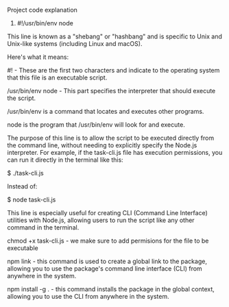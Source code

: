 Project code explanation

1. #!/usr/bin/env node

This line is known as a "shebang" or "hashbang" and is specific to Unix and Unix-like systems (including Linux and macOS).

Here's what it means:

#! - These are the first two characters and indicate to the operating system that this file is an executable script.

/usr/bin/env node - This part specifies the interpreter that should execute the script.

/usr/bin/env is a command that locates and executes other programs.

node is the program that /usr/bin/env will look for and execute.

The purpose of this line is to allow the script to be executed directly from the command line, without needing to explicitly specify the Node.js interpreter.
For example, if the task-cli.js file has execution permissions, you can run it directly in the terminal like this:

$ ./task-cli.js

Instead of:

$ node task-cli.js

This line is especially useful for creating CLI (Command Line Interface) utilities with Node.js, allowing users to run the script like any other command in the terminal.

chmod +x task-cli.js - we make sure to add permisions for the file to be executable

npm link - this command is used to create a global link to the package, allowing you to use the package's command line interface (CLI) from anywhere in the system.

npm install -g . - this command installs the package in the global context, allowing you to use the CLI from anywhere in the system.
